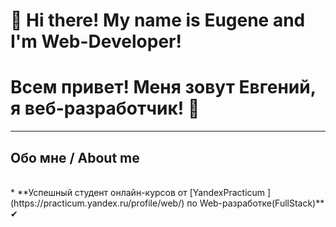 # 👋 Hi there! My name is Eugene and I'm Web-Developer!
# Всем привет! Меня зовут Евгений, я веб-разработчик! 👋

---
## Обо мне / About me
<br />
* **Успешный студент онлайн-курсов от [YandexPracticum ](https://practicum.yandex.ru/profile/web/) по Web-разработке(FullStack)** ✔

<!--
**EugeneScheglov/EugeneScheglov** is a ✨ _special_ ✨ repository because its `README.md` (this file) appears on your GitHub profile.

Here are some ideas to get you started:

- 🔭 I’m currently working on ...
- 🌱 I’m currently learning ...
- 👯 I’m looking to collaborate on ...
- ✔ I’m looking for help with ...
- 💬 Ask me about ...
- 📫 How to reach me: ...
- 😄 Pronouns: ...
- ⚡ Fun fact: ...
-->
